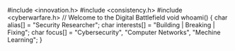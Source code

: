 #include <innovation.h>
#include <consistency.h>
#include <cyberwarfare.h>
// Welcome to the Digital Battlefield
void whoami()
{
    char alias[] = "Security Researcher";
    char interests[] = "Building | Breaking | Fixing";
    char focus[] = "Cybersecurity", "Computer Networks", "Mechine Learning";
}
